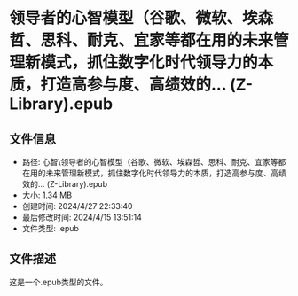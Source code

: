﻿# 领导者的心智模型（谷歌、微软、埃森哲、思科、耐克、宜家等都在用的未来管理新模式，抓住数字化时代领导力的本质，打造高参与度、高绩效的... (Z-Library).epub

## 文件信息
- 路径: 心智\领导者的心智模型（谷歌、微软、埃森哲、思科、耐克、宜家等都在用的未来管理新模式，抓住数字化时代领导力的本质，打造高参与度、高绩效的... (Z-Library).epub
- 大小: 1.34 MB
- 创建时间: 2024/4/27 22:33:40
- 最后修改时间: 2024/4/15 13:51:14
- 文件类型: .epub

## 文件描述
这是一个.epub类型的文件。

